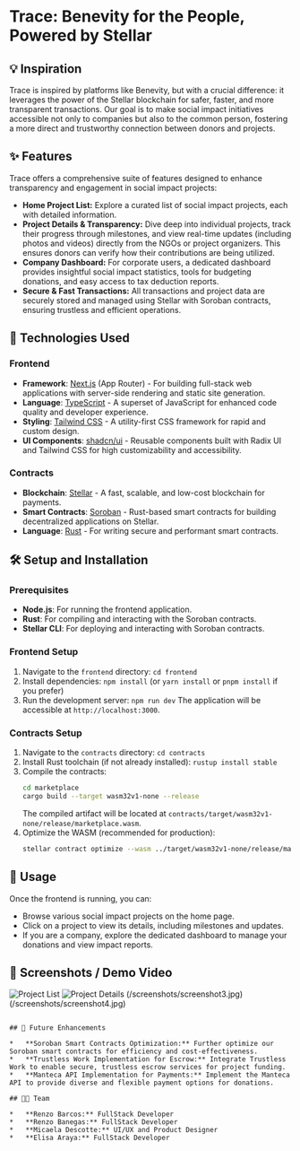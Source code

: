 # Trace: Benevity for the People, Powered by Stellar

## 💡 Inspiration

Trace is inspired by platforms like Benevity, but with a crucial difference: it leverages the power of the Stellar blockchain for safer, faster, and more transparent transactions. Our goal is to make social impact initiatives accessible not only to companies but also to the common person, fostering a more direct and trustworthy connection between donors and projects.

## ✨ Features

Trace offers a comprehensive suite of features designed to enhance transparency and engagement in social impact projects:

*   **Home Project List:** Explore a curated list of social impact projects, each with detailed information.
*   **Project Details & Transparency:** Dive deep into individual projects, track their progress through milestones, and view real-time updates (including photos and videos) directly from the NGOs or project organizers. This ensures donors can verify how their contributions are being utilized.
*   **Company Dashboard:** For corporate users, a dedicated dashboard provides insightful social impact statistics, tools for budgeting donations, and easy access to tax deduction reports.
*   **Secure & Fast Transactions:** All transactions and project data are securely stored and managed using Stellar with Soroban contracts, ensuring trustless and efficient operations.

## 🚀 Technologies Used

### Frontend
*   **Framework**: [Next.js](https://nextjs.org/) (App Router) - For building full-stack web applications with server-side rendering and static site generation.
*   **Language**: [TypeScript](https://www.typescriptlang.org/) - A superset of JavaScript for enhanced code quality and developer experience.
*   **Styling**: [Tailwind CSS](https://tailwindcss.com/) - A utility-first CSS framework for rapid and custom design.
*   **UI Components**: [shadcn/ui](https://ui.shadcn.com/) - Reusable components built with Radix UI and Tailwind CSS for high customizability and accessibility.

### Contracts
*   **Blockchain**: [Stellar](https://www.stellar.org/) - A fast, scalable, and low-cost blockchain for payments.
*   **Smart Contracts**: [Soroban](https://soroban.stellar.org/) - Rust-based smart contracts for building decentralized applications on Stellar.
*   **Language**: [Rust](https://www.rust-lang.org/) - For writing secure and performant smart contracts.

## 🛠️ Setup and Installation

### Prerequisites
*   **Node.js**: For running the frontend application.
*   **Rust**: For compiling and interacting with the Soroban contracts.
*   **Stellar CLI**: For deploying and interacting with Soroban contracts.

### Frontend Setup
1.  Navigate to the `frontend` directory: `cd frontend`
2.  Install dependencies: `npm install` (or `yarn install` or `pnpm install` if you prefer)
3.  Run the development server: `npm run dev`
    The application will be accessible at `http://localhost:3000`.

### Contracts Setup
1.  Navigate to the `contracts` directory: `cd contracts`
2.  Install Rust toolchain (if not already installed): `rustup install stable`
3.  Compile the contracts:
    ```bash
    cd marketplace
    cargo build --target wasm32v1-none --release
    ```
    The compiled artifact will be located at `contracts/target/wasm32v1-none/release/marketplace.wasm`.
4.  Optimize the WASM (recommended for production):
    ```bash
    stellar contract optimize --wasm ../target/wasm32v1-none/release/marketplace.wasm
    ```

## 📖 Usage

Once the frontend is running, you can:
*   Browse various social impact projects on the home page.
*   Click on a project to view its details, including milestones and updates.
*   If you are a company, explore the dedicated dashboard to manage your donations and view impact reports.

## 📸 Screenshots / Demo Video

![Project List](/screenshots/screenshot1.png)
![Project Details](/screenshots/screenshot2.jpg)
(/screenshots/screenshot3.jpg)
(/screenshots/screenshot4.jpg)
```

## 🔮 Future Enhancements

*   **Soroban Smart Contracts Optimization:** Further optimize our Soroban smart contracts for efficiency and cost-effectiveness.
*   **Trustless Work Implementation for Escrow:** Integrate Trustless Work to enable secure, trustless escrow services for project funding.
*   **Manteca API Implementation for Payments:** Implement the Manteca API to provide diverse and flexible payment options for donations.

## 🧑‍💻 Team

*   **Renzo Barcos:** FullStack Developer
*   **Renzo Banegas:** FullStack Developer
*   **Micaela Descotte:** UI/UX and Product Designer
*   **Elisa Araya:** FullStack Developer
